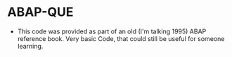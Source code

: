 # ABAP-QUE
- This code was provided as part of an old (I'm talking 1995) ABAP reference book. Very basic Code, that could still be useful for someone learning.
